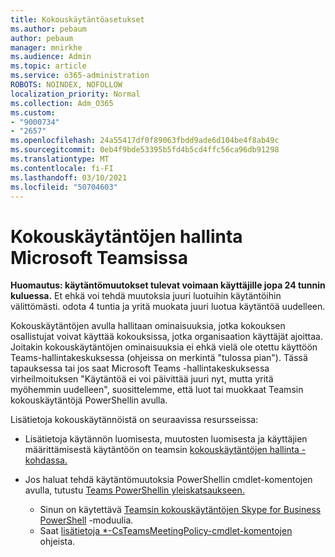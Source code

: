 ```yaml
---
title: Kokouskäytäntöasetukset
ms.author: pebaum
author: pebaum
manager: mnirkhe
ms.audience: Admin
ms.topic: article
ms.service: o365-administration
ROBOTS: NOINDEX, NOFOLLOW
localization_priority: Normal
ms.collection: Adm_O365
ms.custom:
- "9000734"
- "2657"
ms.openlocfilehash: 24a55417df0f89063fbdd9ade6d104be4f8ab49c
ms.sourcegitcommit: 0eb4f9bde53395b5fd4b5cd4ffc56ca96db91298
ms.translationtype: MT
ms.contentlocale: fi-FI
ms.lasthandoff: 03/10/2021
ms.locfileid: "50704603"
---
```

# <a name="manage-meeting-policies-in-microsoft-teams"></a>Kokouskäytäntöjen hallinta Microsoft Teamsissa

**Huomautus: käytäntömuutokset tulevat voimaan käyttäjille jopa 24 tunnin kuluessa.** Et ehkä voi tehdä muutoksia juuri luotuihin käytäntöihin välittömästi. odota 4 tuntia ja yritä muokata juuri luotua käytäntöä uudelleen.

Kokouskäytäntöjen avulla hallitaan ominaisuuksia, jotka kokouksen osallistujat voivat käyttää kokouksissa, jotka organisaation käyttäjät ajoittaa. Joitakin kokouskäytäntöjen ominaisuuksia ei ehkä vielä ole otettu käyttöön Teams-hallintakeskuksessa (ohjeissa on merkintä "tulossa pian"). Tässä tapauksessa tai jos saat Microsoft Teams -hallintakeskuksessa virheilmoituksen "Käytäntöä ei voi päivittää juuri nyt, mutta yritä myöhemmin uudelleen", suosittelemme, että luot tai muokkaat Teamsin kokouskäytäntöjä PowerShellin avulla. 

Lisätietoja kokouskäytännöistä on seuraavissa resursseissa:

- Lisätietoja käytännön luomisesta, muutosten luomisesta ja käyttäjien määrittämisestä käytäntöön on teamsin [kokouskäytäntöjen hallinta -kohdassa.](https://docs.microsoft.com/microsoftteams/meeting-policies-in-teams)

- Jos haluat tehdä käytäntömuutoksia PowerShellin cmdlet-komentojen avulla, tutustu [Teams PowerShellin yleiskatsaukseen.](https://docs.microsoft.com/microsoftteams/teams-powershell-overview) 
    - Sinun on käytettävä [Teamsin kokouskäytäntöjen Skype for Business PowerShell](https://docs.microsoft.com/skypeforbusiness/set-up-your-computer-for-windows-powershell/download-and-install-the-skype-for-business-online-connector) -moduulia. 
    - Saat [lisätietoja *-CsTeamsMeetingPolicy-cmdlet-komentojen](https://docs.microsoft.com/search/?search=CsTeamsMeetingPolicy&view=skype-ps) ohjeista.

